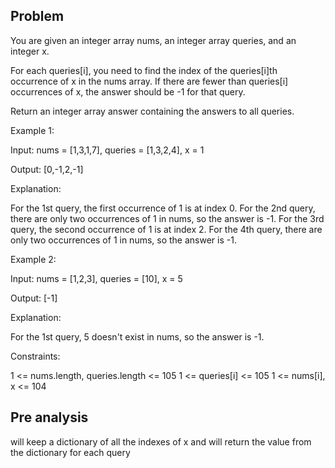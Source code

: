 ## Problem

You are given an integer array nums, an integer array queries, and an integer x.

For each queries[i], you need to find the index of the queries[i]th occurrence of x in the nums array. If there are fewer than queries[i] occurrences of x, the answer should be -1 for that query.

Return an integer array answer containing the answers to all queries.



Example 1:

Input: nums = [1,3,1,7], queries = [1,3,2,4], x = 1

Output: [0,-1,2,-1]

Explanation:

For the 1st query, the first occurrence of 1 is at index 0.
For the 2nd query, there are only two occurrences of 1 in nums, so the answer is -1.
For the 3rd query, the second occurrence of 1 is at index 2.
For the 4th query, there are only two occurrences of 1 in nums, so the answer is -1.

Example 2:

Input: nums = [1,2,3], queries = [10], x = 5

Output: [-1]

Explanation:

For the 1st query, 5 doesn't exist in nums, so the answer is -1.



Constraints:

1 <= nums.length, queries.length <= 105
1 <= queries[i] <= 105
1 <= nums[i], x <= 104

## Pre analysis

will keep a dictionary of all the indexes of x and will return the value from the dictionary for each query
